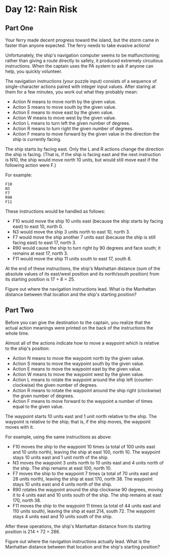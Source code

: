 # Day 12: Rain Risk

## Part One

Your ferry made decent progress toward the island, but the storm came in faster
than anyone expected. The ferry needs to take evasive actions!

Unfortunately, the ship's navigation computer seems to be malfunctioning;
rather than giving a route directly to safety, it produced extremely circuitous
instructions. When the captain uses the PA system to ask if anyone can help,
you quickly volunteer.

The navigation instructions (your puzzle input) consists of a sequence of
single-character actions paired with integer input values. After staring at
them for a few minutes, you work out what they probably mean:

* Action N means to move north by the given value.
* Action S means to move south by the given value.
* Action E means to move east by the given value.
* Action W means to move west by the given value.
* Action L means to turn left the given number of degrees.
* Action R means to turn right the given number of degrees.
* Action F means to move forward by the given value in the direction the ship
  is currently facing.

The ship starts by facing east. Only the L and R actions change the direction
the ship is facing. (That is, if the ship is facing east and the next
instruction is N10, the ship would move north 10 units, but would still move
east if the following action were F.)

For example:

    F10
    N3
    F7
    R90
    F11

These instructions would be handled as follows:

* F10 would move the ship 10 units east (because the ship starts by facing
  east) to east 10, north 0.
* N3 would move the ship 3 units north to east 10, north 3.
* F7 would move the ship another 7 units east (because the ship is still facing
  east) to east 17, north 3.
* R90 would cause the ship to turn right by 90 degrees and face south; it
  remains at east 17, north 3.
* F11 would move the ship 11 units south to east 17, south 8.

At the end of these instructions, the ship's Manhattan distance (sum of the
absolute values of its east/west position and its north/south position) from
its starting position is 17 + 8 = 25.

Figure out where the navigation instructions lead. What is the Manhattan
distance between that location and the ship's starting position?

## Part Two

Before you can give the destination to the captain, you realize that the actual
action meanings were printed on the back of the instructions the whole time.

Almost all of the actions indicate how to move a waypoint which is relative to
the ship's position:

* Action N means to move the waypoint north by the given value.
* Action S means to move the waypoint south by the given value.
* Action E means to move the waypoint east by the given value.
* Action W means to move the waypoint west by the given value.
* Action L means to rotate the waypoint around the ship left
  (counter-clockwise) the given number of degrees.
* Action R means to rotate the waypoint around the ship right (clockwise) the
  given number of degrees.
* Action F means to move forward to the waypoint a number of times equal to the
  given value.

The waypoint starts 10 units east and 1 unit north relative to the ship. The
waypoint is relative to the ship; that is, if the ship moves, the waypoint
moves with it.

For example, using the same instructions as above:

* F10 moves the ship to the waypoint 10 times (a total of 100 units east and 10
  units north), leaving the ship at east 100, north 10. The waypoint stays 10
  units east and 1 unit north of the ship.
* N3 moves the waypoint 3 units north to 10 units east and 4 units north of the
  ship. The ship remains at east 100, north 10.
* F7 moves the ship to the waypoint 7 times (a total of 70 units east and 28
  units north), leaving the ship at east 170, north 38. The waypoint stays 10
  units east and 4 units north of the ship.
* R90 rotates the waypoint around the ship clockwise 90 degrees, moving it to 4
  units east and 10 units south of the ship. The ship remains at east 170,
  north 38.
* F11 moves the ship to the waypoint 11 times (a total of 44 units east and 110
  units south), leaving the ship at east 214, south 72. The waypoint stays 4
  units east and 10 units south of the ship.

After these operations, the ship's Manhattan distance from its starting
position is 214 + 72 = 286.

Figure out where the navigation instructions actually lead. What is the
Manhattan distance between that location and the ship's starting position?
